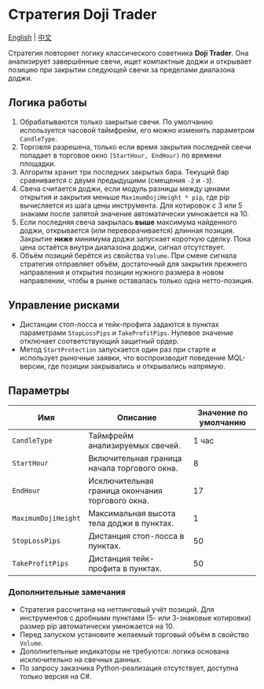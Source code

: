 # Стратегия Doji Trader
[English](README.md) | [中文](README_cn.md)

Стратегия повторяет логику классического советника **Doji Trader**.
Она анализирует завершённые свечи, ищет компактные доджи и открывает
позицию при закрытии следующей свечи за пределами диапазона доджи.

## Логика работы

1. Обрабатываются только закрытые свечи. По умолчанию используется
   часовой таймфрейм, его можно изменить параметром `CandleType`.
2. Торговля разрешена, только если время закрытия последней свечи попадает
   в торговое окно `[StartHour, EndHour)` по времени площадки.
3. Алгоритм хранит три последних закрытых бара. Текущий бар сравнивается
   с двумя предыдущими (смещения `-2` и `-3`).
4. Свеча считается доджи, если модуль разницы между ценами открытия и закрытия
   меньше `MaximumDojiHeight * pip`, где pip вычисляется из шага цены инструмента.
   Для котировок с 3 или 5 знаками после запятой значение автоматически умножается на 10.
5. Если последняя свеча закрылась **выше** максимума найденного доджи, открывается (или
   переворачивается) длинная позиция. Закрытие **ниже** минимума доджи запускает короткую
   сделку. Пока цена остаётся внутри диапазона доджи, сигнал отсутствует.
6. Объём позиций берётся из свойства `Volume`. При смене сигнала стратегия отправляет
   объём, достаточный для закрытия прежнего направления и открытия позиции нужного размера
   в новом направлении, чтобы в рынке оставалась только одна нетто-позиция.

## Управление рисками

- Дистанции стоп-лосса и тейк-профита задаются в пунктах параметрами `StopLossPips` и
  `TakeProfitPips`. Нулевое значение отключает соответствующий защитный ордер.
- Метод `StartProtection` запускается один раз при старте и использует рыночные заявки,
  что воспроизводит поведение MQL-версии, где позиции закрывались и открывались напрямую.

## Параметры

| Имя | Описание | Значение по умолчанию |
| --- | --- | --- |
| `CandleType` | Таймфрейм анализируемых свечей. | 1 час |
| `StartHour` | Включительная граница начала торгового окна. | 8 |
| `EndHour` | Исключительная граница окончания торгового окна. | 17 |
| `MaximumDojiHeight` | Максимальная высота тела доджи в пунктах. | 1 |
| `StopLossPips` | Дистанция стоп-лосса в пунктах. | 50 |
| `TakeProfitPips` | Дистанция тейк-профита в пунктах. | 50 |

### Дополнительные замечания

- Стратегия рассчитана на неттинговый учёт позиций. Для инструментов с дробными пунктами
  (5- или 3-знаковые котировки) размер pip автоматически умножается на 10.
- Перед запуском установите желаемый торговый объём в свойство `Volume`.
- Дополнительные индикаторы не требуются: логика основана исключительно на свечных данных.
- По запросу заказчика Python-реализация отсутствует, доступна только версия на C#.
